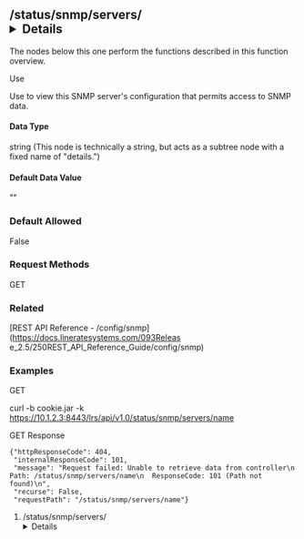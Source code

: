 ## /status/snmp/servers/<details/>

The nodes below this one perform the functions described in this function
overview.

Use

Use to view this SNMP server's configuration that permits access to SNMP data.

#### Data Type

string (This node is technically a string, but acts as a subtree node with a
fixed name of "details.")

#### Default Data Value

""

### Default Allowed

False

### Request Methods

GET

### Related

[REST API Reference - /config/snmp](https://docs.lineratesystems.com/093Releas
e_2.5/250REST_API_Reference_Guide/config/snmp)

### Examples

GET

curl -b cookie.jar -k
https://10.1.2.3:8443/lrs/api/v1.0/status/snmp/servers/name

GET Response

    
    {"httpResponseCode": 404,
     "internalResponseCode": 101,
     "message": "Request failed: Unable to retrieve data from controller\n  Path: /status/snmp/servers/name\n  ResponseCode: 101 (Path not found)\n",
     "recurse": False,
     "requestPath": "/status/snmp/servers/name"}

  1. /status/snmp/servers/<details/>
    1.       1. Data Type
      2. Default Data Value
    2. Default Allowed
    3. Request Methods
    4. Related
    5. Examples

